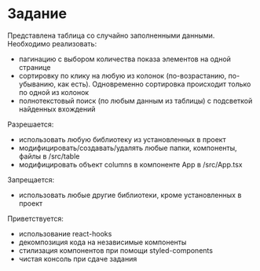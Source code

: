 # Задание

Представлена таблица со случайно заполненными данными. Необходимо реализовать:

- пагинацию с выбором количества показа элементов на одной странице
- сортировку по клику на любую из колонок (по-возрастанию, по-убыванию, как есть). Одновременно сортировка
  происходит только по одной из колонок
- полнотекстовый поиск (по любым данным из таблицы) с подсветкой найденных вхождений

Разрешается:

- использовать любую библиотеку из установленных в проект
- модифицировать/создавать/удалять любые папки, компоненты, файлы в /src/table
- модифицировать объект columns в компоненте App в /src/App.tsx

Запрещается:

- использовать любые другие библиотеки, кроме установленных в проект

Приветствуется:

- использование react-hooks
- декомпозиция кода на независимые компоненты
- стилизация компонентов при помощи styled-components
- чистая консоль при сдаче задания
